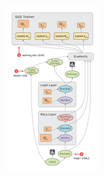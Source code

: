 


![tensorflow](https://raw.githubusercontent.com/sunshinelu/LearnDiary/master/images/Tensorflow/wm.gif)



